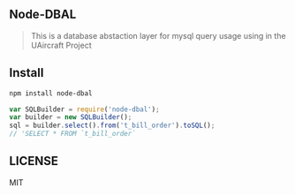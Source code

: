 ## Node-DBAL

> This is a database abstaction layer for mysql query usage using in the UAircraft Project

## Install

```bash
npm install node-dbal
```

```javascript
var SQLBuilder = require('node-dbal');
var builder = new SQLBuilder();
sql = builder.select().from('t_bill_order').toSQL();
// 'SELECT * FROM `t_bill_order`
```

## LICENSE

MIT

